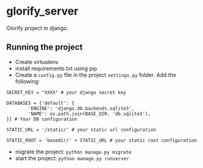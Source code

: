 # glorify_server
Glorify project in django.

## Running the project
* Create virtualenv
* install requirements.txt using pip
* Create a `config.py` file in the project `settings.py` folder. Add the following: 
```
SECRET_KEY = "XXXX" # your django secret key

DATABASES = {'default': {
        'ENGINE': 'django.db.backends.sqlite3',
        'NAME': os.path.join(BASE_DIR, 'db.sqlite3'),
}} # Your DB configuration

STATIC_URL = '/static/' # your static url configuration

STATIC_ROOT = 'basedir/' + STATIC_URL # your static root configuration
```
* migrate the project: `python manage.py migrate`
* start the project: `python manage.py runserver`


